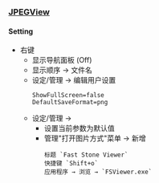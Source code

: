 ### [JPEGView](https://github.com/sylikc/jpegview)

#### Setting

- 右键
  - 显示导航面板 (Off)
  - 显示顺序 → 文件名
  - 设定/管理 → 编辑用户设置
    ```
    ShowFullScreen=false
    DefaultSaveFormat=png
    ```
  - 设定/管理 →
    - 设置当前参数为默认值
    - 管理"打开图片方式"菜单 → 新增
      ```
      标题 `Fast Stone Viewer`
      快捷键 `Shift+o`
      应用程序 → 浏览 → `FSViewer.exe`
      ```